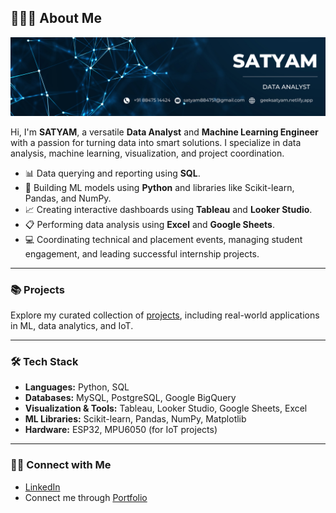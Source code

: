 ## 🙋🏻‍♂️ About Me

![Brown and Gray Simple Personal LinkedIn Banner](https://github.com/geekysatyam/Satyam/blob/ceaccddf4198b206b103d0983495bd30526a9b9c/Satyam%20%20Linked%20in.png)

Hi, I'm **SATYAM**, a versatile **Data Analyst** and **Machine Learning Engineer** with a passion for turning data into smart solutions. I specialize in data analysis, machine learning, visualization, and project coordination.

- 📊 Data querying and reporting using **SQL**.  
- 🧠 Building ML models using **Python** and libraries like Scikit-learn, Pandas, and NumPy.  
- 📈 Creating interactive dashboards using **Tableau** and **Looker Studio**.  
- 📋 Performing data analysis using **Excel** and **Google Sheets**.  
- 💻 Coordinating technical and placement events, managing student engagement, and leading successful internship projects.

---

### 📚 Projects

Explore my curated collection of [projects](https://github.com/geekysatyam/Satyam/blob/ceaccddf4198b206b103d0983495bd30526a9b9c/README.md), including real-world applications in ML, data analytics, and IoT.

---

### 🛠️ Tech Stack

- **Languages:** Python, SQL  
- **Databases:** MySQL, PostgreSQL, Google BigQuery  
- **Visualization & Tools:** Tableau, Looker Studio, Google Sheets, Excel  
- **ML Libraries:** Scikit-learn, Pandas, NumPy, Matplotlib  
- **Hardware:** ESP32, MPU6050 (for IoT projects)

---

### 👋🏻 Connect with Me

- [LinkedIn](https://www.linkedin.com/in/geek-satyam/)  
- Connect me through [Portfolio](https://geeksatyam.netlify.app/)
